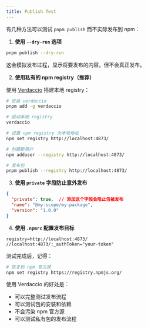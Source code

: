 ```yaml
---
title: Publish Test
---
```


有几种方法可以测试 `pnpm publish` 而不实际发布到 npm：

1. **使用 `--dry-run` 选项**
```bash
pnpm publish --dry-run
```
这会模拟发布过程，显示将要发布的内容，但不会真正发布。

2. **使用私有的 npm registry（推荐）**

使用 [Verdaccio](https://verdaccio.org/) 搭建本地 registry：

```bash
# 安装 verdaccio
pnpm add -g verdaccio

# 启动本地 registry
verdaccio

# 设置 npm registry 为本地地址
npm set registry http://localhost:4873/

# 创建新用户
npm adduser --registry http://localhost:4873/

# 发布包
pnpm publish --registry http://localhost:4873/
```

3. **使用 `private` 字段防止意外发布**
```json:package.json
{
  "private": true,  // 添加这个字段会阻止包被发布
  "name": "@my-scope/my-package",
  "version": "1.0.0"
}
```

4. **使用 `.npmrc` 配置发布目标**
```ini:.npmrc
registry=http://localhost:4873/
//localhost:4873/:_authToken="your-token"
```

测试完成后，记得：
```bash
# 恢复到 npm 官方源
npm set registry https://registry.npmjs.org/
```

使用 Verdaccio 的好处是：
- 可以完整测试发布流程
- 可以测试包的安装和依赖
- 不会污染 npm 官方源
- 可以测试私有包的发布流程

